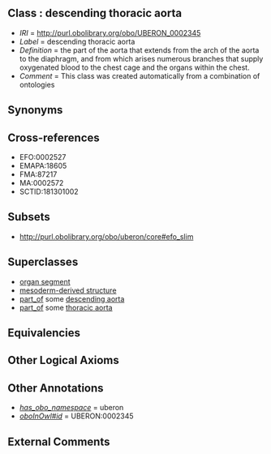 
## Class : descending thoracic aorta

 * *IRI* = http://purl.obolibrary.org/obo/UBERON_0002345
 * *Label* = descending thoracic aorta
 * *Definition* = the part of the aorta that extends from the arch of the aorta to the diaphragm, and from which arises numerous branches that supply oxygenated blood to the chest cage and the organs within the chest.
 * *Comment* = This class was created automatically from a combination of ontologies

## Synonyms


## Cross-references

 * EFO:0002527
 * EMAPA:18605
 * FMA:87217
 * MA:0002572
 * SCTID:181301002

## Subsets

 * http://purl.obolibrary.org/obo/uberon/core#efo_slim

## Superclasses

 * [organ segment](../../UBERON/63/UBERON_0000063.md)
 * [mesoderm-derived structure](../../UBERON/20/UBERON_0004120.md)
 * [part_of](../../BFO/50/BFO_0000050.md) some [descending aorta](../../UBERON/14/UBERON_0001514.md)
 * [part_of](../../BFO/50/BFO_0000050.md) some [thoracic aorta](../../UBERON/15/UBERON_0001515.md)

## Equivalencies


## Other Logical Axioms


## Other Annotations

 * *[has_obo_namespace](../../ce/oboInOwl#hasOBONamespace.md)* = uberon
 * *[oboInOwl#id](../../id/oboInOwl#id.md)* = UBERON:0002345

## External Comments

